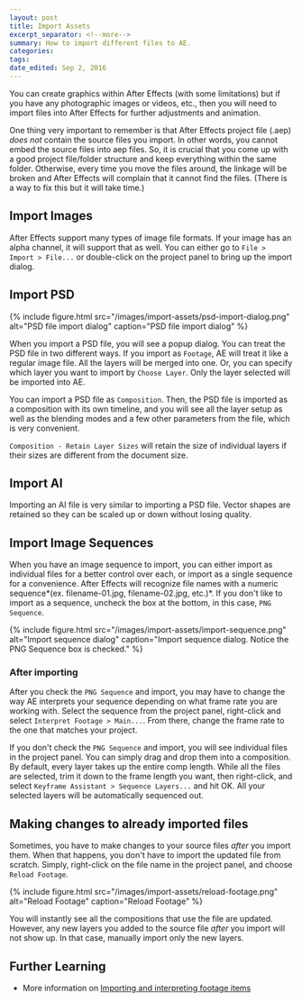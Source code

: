 ```yaml
---
layout: post	
title: Import Assets
excerpt_separator: <!--more-->
summary: How to import different files to AE.
categories:
tags:
date_edited: Sep 2, 2016
---
```




You can create graphics within After Effects (with some limitations) but if you have any photographic images or videos, etc., then you will need to import files into After Effects for further adjustments and animation.

One thing very important to remember is that After Effects project file (.aep) *does not* contain the source files you import. In other words, you cannot embed the source files into aep files. So, it is crucial that you come up with a good project file/folder structure and keep everything within the same folder. Otherwise, every time you move the files around, the linkage will be broken and After Effects will complain that it cannot find the files. (There is a way to fix this but it will take time.)




## Import Images
After Effects support many types of image file formats. If your image has an alpha channel, it will support that as well. You can either go to `File > Import > File...` or double-click on the project panel to bring up the import dialog.




## Import PSD
{% include figure.html src="/images/import-assets/psd-import-dialog.png" alt="PSD file import dialog" caption="PSD file import dialog" %}

When you import a PSD file, you will see a popup dialog. You can treat the PSD file in two different ways. If you import as `Footage`, AE will treat it like a regular image file. All the layers will be merged into one. Or, you can specify which layer you want to import by `Choose Layer`. Only the layer selected will be imported into AE.

You can import a PSD file as `Composition`. Then, the PSD file is imported as a composition with its own timeline, and you will see all the layer setup as well as the blending modes and a few other parameters from the file, which is very convenient.

`Composition - Retain Layer Sizes` will retain the size of individual layers if their sizes are different from the document size.


## Import AI
Importing an AI file is very similar to importing a PSD file. Vector shapes are retained so they can be scaled up or down without losing quality. 




## Import Image Sequences
When you have an image sequence to import, you can either import as individual files for a better control over each, or import as a single sequence for a convenience. After Effects will recognize file names with a numeric sequence*(ex. filename-01.jpg, filename-02.jpg, etc.)*. If you don't like to import as a sequence, uncheck the box at the bottom, in this case, `PNG Sequence`.

{% include figure.html src="/images/import-assets/import-sequence.png" alt="Import sequence dialog" caption="Import sequence dialog. Notice the PNG Sequence box is checked." %}

### After importing
After you check the `PNG Sequence` and import, you may have to change the way AE interprets your sequence depending on what frame rate you are working with. Select the sequence from the project panel, right-click and select `Interpret Footage > Main...`. From there, change the frame rate to the one that matches your project.

If you don't check the `PNG Sequence` and import, you will see individual files in the project panel. You can simply drag and drop them into a composition. By default, every layer takes up the entire comp length. While all the files are selected, trim it down to the frame length you want, then right-click, and select `Keyframe Assistant > Sequence Layers...` and hit OK. All your selected layers will be automatically sequenced out.




## Making changes to already imported files
Sometimes, you have to make changes to your source files *after* you import them. When that happens, you don't have to import the updated file from scratch. Simply, right-click on the file name in the project panel, and choose `Reload Footage`.

{% include figure.html src="/images/import-assets/reload-footage.png" alt="Reload Footage" caption="Reload Footage" %}

You will instantly see all the compositions that use the file are updated. However, any new layers you added to the source file *after* you import will not show up. In that case, manually import only the new layers.




## Further Learning
- More information on [Importing and interpreting footage items](https://helpx.adobe.com/after-effects/using/importing-interpreting-footage-items.html)